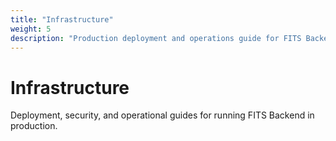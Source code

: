 ```yaml
---
title: "Infrastructure"
weight: 5
description: "Production deployment and operations guide for FITS Backend. Security considerations, deployment strategies, and operational best practices."
---
```


# Infrastructure

Deployment, security, and operational guides for running FITS Backend in production.
